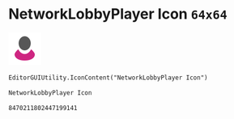 # NetworkLobbyPlayer Icon `64x64`
<img src="/img/NetworkLobbyPlayer%20Icon.png" width=64 height=64>

``` CSharp
EditorGUIUtility.IconContent("NetworkLobbyPlayer Icon")
```
```
NetworkLobbyPlayer Icon
```
```
8470211802447199141
```
